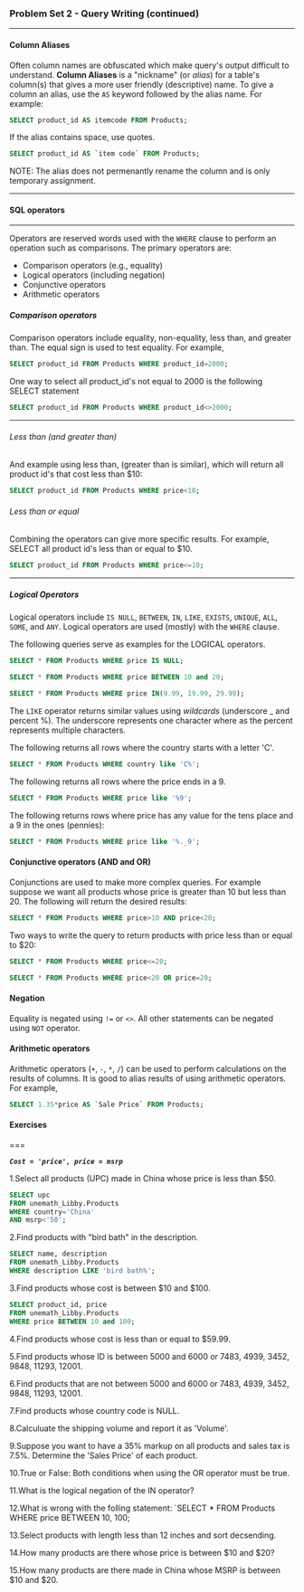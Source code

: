 ### Problem Set 2 - Query Writing (continued)
---



#### Column Aliases

Often column names are obfuscated which make query's output difficult to understand. 
**Column Aliases** is a "nickname" (or *alias*) for a table's column(s) that gives a more user friendly (descriptive) name.
To give a column an alias, use the `AS` keyword followed by the alias name.  For example:

```SQL
SELECT product_id AS itemcode FROM Products;
```

If the alias contains space, use quotes.  

```SQL
SELECT product_id AS `item code` FROM Products;
```

NOTE: The alias does not permenantly rename the column and is only temporary assignment.




---

#### SQL operators

---

Operators are reserved words used with the `WHERE` clause to perform an operation such as comparisons.  The primary operators are:

- Comparison operators (e.g., equality)
- Logical operators (including negation)
- Conjunctive operators
- Arithmetic operators

##### Comparison operators

Comparison operators include equality, non-equality, less than, and greater than.  The equal sign is used to test equality.  For example, 

```SQL
SELECT product_id FROM Products WHERE product_id=2000;
```
One way to select all product_id's not equal to 2000 is the following SELECT statement 

```SQL
SELECT product_id FROM Products WHERE product_id<>2000;
```
---

###### Less than (and greater than)

And example using less than, (greater than is similar), which will return all product id's that cost less than $10:

```SQL
SELECT product_id FROM Products WHERE price<10;
```

###### Less than or equal

Combining the operators can give more specific results.  For example, SELECT all product id's less than or equal to $10.


```SQL
SELECT product_id FROM Products WHERE price<=10;
```

---

##### Logical Operators

Logical operators include `IS NULL`, `BETWEEN`, `IN`, `LIKE`, `EXISTS`, `UNIQUE`, `ALL`, `SOME`, and `ANY`.
Logical operators are used (mostly) with the `WHERE` clause.  

The following queries serve as examples for the LOGICAL operators.


```SQL
SELECT * FROM Products WHERE price IS NULL;
```


```SQL
SELECT * FROM Products WHERE price BETWEEN 10 and 20;
```


```SQL
SELECT * FROM Products WHERE price IN(9.99, 19.99, 29.99);
```

The `LIKE` operator returns similar values using *wildcards* (underscore _ and percent %).  The underscore represents one character where as the percent represents multiple characters.

The following returns all rows where the country starts with a letter 'C'.  

```SQL
SELECT * FROM Products WHERE country like 'C%';
```

The following returns all rows where the price ends in a 9.


```SQL
SELECT * FROM Products WHERE price like '%9';
```

The following returns rows where price has any value for the tens place and a 9 in the ones (pennies):


```SQL
SELECT * FROM Products WHERE price like '%._9';
```

#### Conjunctive operators (AND and OR)

Conjunctions are used to make more complex queries.  For example suppose we want all products whose price is greater than 10 but less than 20.  The following will return the desired results:

```SQL
SELECT * FROM Products WHERE price>10 AND price<20;
```

Two ways to write the query to return products with price less than or equal to $20:


```SQL
SELECT * FROM Products WHERE price<=20;
```


```SQL
SELECT * FROM Products WHERE price<20 OR price=20;
```

#### Negation

Equality is negated using `!=` or `<>`.  All other statements can be negated using `NOT` operator. 



#### Arithmetic operators

Arithmetic operators (`+`, `-`, `*`, `/`) can be used to perform calculations on the results of columns.  It is good to alias results of using arithmetic operators.  For example, 


```SQL
SELECT 1.35*price AS `Sale Price` FROM Products;
```




#### Exercises


===

***` Cost = 'price', price = msrp `***

1.Select all products (UPC) made in China whose price is less than $50.

```SQL
SELECT upc
FROM unemath_Libby.Products
WHERE country='China'
AND msrp<'50';
```

2.Find products with "bird bath" in the description.

```SQL
SELECT name, description
FROM unemath_Libby.Products
WHERE description LIKE 'bird bath%';
```

3.Find products whose cost is between $10 and $100.

```SQL
SELECT product_id, price
FROM unemath_Libby.Products
WHERE price BETWEEN 10 and 100;
```

4.Find products whose cost is less than or equal to $59.99.



5.Find products whose ID is between 5000 and 6000 or 7483, 4939, 3452, 9848, 11293, 12001.



6.Find products that are not between 5000 and 6000 or 7483, 4939, 3452, 9848, 11293, 12001.



7.Find products whose country code is NULL.



8.Calculuate the shipping volume and report it as 'Volume'.



9.Suppose you want to have a 35% markup on all products and sales tax is 7.5%.  Determine the 'Sales Price' of each product.



10.True or False: Both conditions when using the OR operator must be true.



11.What is the logical negation of the IN operator?



12.What is wrong with the folling statement: `SELECT * FROM Products WHERE price BETWEEN 10, 100;



13.Select products with length less than 12 inches and sort decsending.



14.How many products are there whose price is between $10 and $20?



15.How many products are there made in China whose MSRP is between $10 and $20. 

